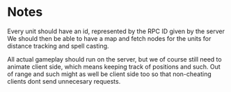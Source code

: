# Notes

Every unit should have an id, represented by the RPC ID given by the server
We should then be able to have a map and fetch nodes for the units for distance
tracking and spell casting.

All actual gameplay should run on the server, but we of course still need to animate
client side, which means keeping track of positions and such. Out of range and such
might as well be client side too so that non-cheating clients dont send unnecesary
requests.
